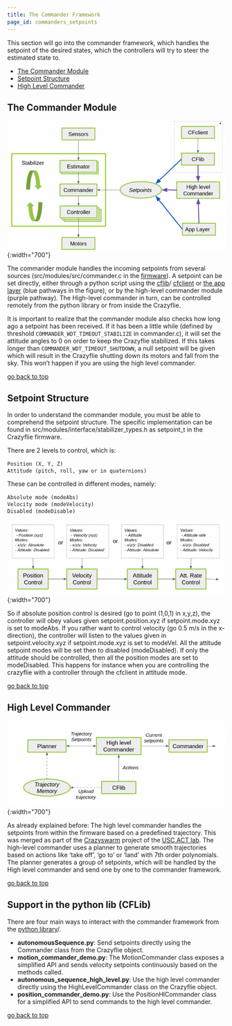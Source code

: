 ```yaml
---
title: The Commander Framework
page_id: commanders_setpoints
---
```



This section will go into the commander framework, which handles the setpoint of the desired states, which the controllers will try to steer the estimated state to.

 * [The Commander Module](#the-commander-module)
 * [Setpoint Structure](#setpoint-structure)
 * [High Level Commander](#high-level-commander)


## The Commander Module

![commander framework](/docs/images/commander_framework.png){:width="700"}

The commander module handles the incoming setpoints from several sources (src/modules/src/commander.c in the [firmware](https://github.com/bitcraze/crazyflie-firmware)). A setpoint can be set directly, either through a python script using the [cflib](https://github.com/bitcraze/crazyflie-lib-python)/ [cfclient](https://github.com/bitcraze/crazyflie-clients-python) or [the app layer](/docs/building-and-flashing/build_instructions.md#out-of-tree-build) (blue pathways in the figure), or by the high-level commander module (purple pathway). The High-level commander in turn, can be controlled remotely from the python library or from inside the Crazyflie.

It is important to realize that the commander module also checks how long ago a setpoint has been received. If it has been a little while (defined by threshold `COMMANDER_WDT_TIMEOUT_STABILIZE` in commander.c), it will set the attitude angles to 0 on order to keep the Crazyflie stabilized. If this takes longer than `COMMANDER_WDT_TIMEOUT_SHUTDOWN`, a null setpoint will be given which will result in the Crazyflie shutting down its motors and fall from the sky. This won’t happen if you are using the high level commander.

[go back to top](#)

## Setpoint Structure


In order to understand the commander module, you must be able to comprehend the setpoint structure. The specific implementation can be found in src/modules/interface/stabilizer_types.h as setpoint_t in the Crazyflie firmware.

There are 2 levels to control, which is:

    Position (X, Y, Z)
    Attitude (pitch, roll, yaw or in quaternions)

These can be controlled in different modes, namely:

    Absolute mode (modeAbs)
    Velocity mode (modeVelocity)
    Disabled (modeDisable)

![commander framework](/docs/images/setpoint_structure.png){:width="700"}


So if absolute position control is desired (go to point (1,0,1) in x,y,z), the controller will obey values given setpoint.position.xyz if setpoint.mode.xyz is set to modeAbs. If you rather want to control velocity (go 0.5 m/s in the x-direction), the controller will listen to the values given in setpoint.velocity.xyz if setpoint.mode.xyz is set to modeVel. All the attitude setpoint modes will be set then to disabled (modeDisabled). If only the attitude should be controlled, then all the position modes are set to modeDisabled. This happens for instance when you are controlling the crazyflie with a controller through the cfclient in attitude mode.

[go back to top](#)


## High Level Commander

![high level commander](/docs/images/high_level_commander.png){:width="700"}

As already explained before: The high level commander handles the setpoints from within the firmware based on a predefined trajectory. This was merged as part of the [Crazyswarm](https://crazyswarm.readthedocs.io/en/latest/) project of the [USC ACT lab](https://act.usc.edu/). The high-level commander uses a planner to generate smooth trajectories based on actions like ‘take off’, ‘go to’ or ‘land’ with 7th order polynomials. The planner generates a group of setpoints, which will be handled by the High level commander and send one by one to the commander framework.

[go back to top](#)

## Support in the python lib (CFLib)

There are four main ways to interact with the commander framework from the [python library](https://github.com/bitcraze/crazyflie-lib-python)/.

* **autonomousSequence.py**: Send setpoints directly using the Commander class from the Crazyflie object.
* **motion_commander_demo.py**: The MotionCommander class exposes a simplified API and sends velocity setpoints continuously based on the methods called.
* **autonomous_sequence_high_level.py**: Use the high level commander directly using the HighLevelCommander class on the Crazyflie object.
* **position_commander_demo.py**: Use the PositionHlCommander class for a simplified API to send commands to the high level commander.

[go back to top](#)
